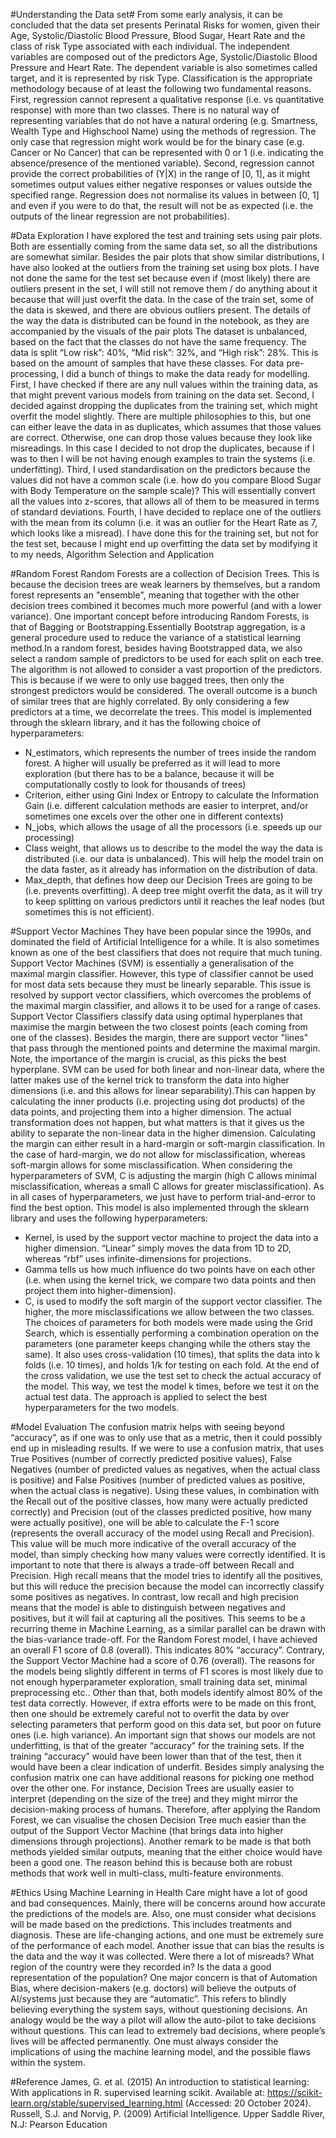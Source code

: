 #Understanding the Data set#
From some early analysis, it can be concluded that the data set presents Perinatal Risks for
women, given their Age, Systolic/Diastolic Blood Pressure, Blood Sugar, Heart Rate and the
class of risk Type associated with each individual. The independent variables are composed out
of the predictors Age, Systolic/Diastolic Blood Pressure and Heart Rate. The dependent variable
is also sometimes called target, and it is represented by risk Type.
Classification is the appropriate methodology because of at least the following two fundamental
reasons. First, regression cannot represent a qualitative response (i.e. vs quantitative response)
with more than two classes. There is no natural way of representing variables that do not have a
natural ordering (e.g. Smartness, Wealth Type and Highschool Name) using the methods of
regression. The only case that regression might work would be for the binary case (e.g. Cancer
or No Cancer) that can be represented with 0 or 1 (i.e. indicating the absence/presence of the
mentioned variable). Second, regression cannot provide the correct probabilities of (Y|X) in the
range of [0, 1], as it might sometimes output values either negative responses or values outside
the specified range. Regression does not normalise its values in between [0, 1] and even if you
were to do that, the result will not be as expected (i.e. the outputs of the linear regression are
not probabilities).

#Data Exploration
I have explored the test and training sets using pair plots. Both are essentially coming from the
same data set, so all the distributions are somewhat similar. Besides the pair plots that show
similar distributions, I have also looked at the outliers from the training set using box plots. I
have not done the same for the test set because even if (most likely) there are outliers present
in the set, I will still not remove them / do anything about it because that will just overfit the data.
In the case of the train set, some of the data is skewed, and there are obvious outliers present.
The details of the way the data is distributed can be found in the notebook, as they are
accompanied by the visuals of the pair plots
The dataset is unbalanced, based on the fact that the classes do not have the same frequency.
The data is split “Low risk”: 40%, “Mid risk”: 32%, and “High risk”: 28%. This is based on the
amount of samples that have these classes.
For data pre-processing, I did a bunch of things to make the data ready for modelling. First, I
have checked if there are any null values within the training data, as that might prevent various
models from training on the data set. Second, I decided against dropping the duplicates from
the training set, which might overfit the model slightly. There are multiple philosophies to this,
but one can either leave the data in as duplicates, which assumes that those values are correct.
Otherwise, one can drop those values because they look like misreadings. In this case I decided
to not drop the duplicates, because if I was to then I will be not having enough examples to train
the systems (i.e. underfitting). Third, I used standardisation on the predictors because the
values did not have a common scale (i.e. how do you compare Blood Sugar with Body
Temperature on the sample scale)? This will essentially convert all the values into z-scores, that
allows all of them to be measured in terms of standard deviations. Fourth, I have decided to
replace one of the outliers with the mean from its column (i.e. it was an outlier for the Heart Rate
as 7, which looks like a misread). I have done this for the training set, but not for the test set,
because I might end up overfitting the data set by modifying it to my needs,
Algorithm Selection and Application

#Random Forest
Random Forests are a collection of Decision Trees. This is because the decision trees are weak
learners by themselves, but a random forest represents an "ensemble", meaning that together
with the other decision trees combined it becomes much more powerful (and with a lower
variance).
One important concept before introducing Random Forests, is that of Bagging or
Bootstrapping.Essentially Bootstrap aggregation, is a general procedure used to reduce the
variance of a statistical learning method.In a random forest, besides having Bootstrapped data,
we also select a random sample of predictors to be used for each split on each tree. The
algorithm is not allowed to consider a vast proportion of the predictors. This is because if we
were to only use bagged trees, then only the strongest predictors would be considered. The
overall outcome is a bunch of similar trees that are highly correlated. By only considering a few
predictors at a time, we decorrelate the trees.
This model is implemented through the sklearn library, and it has the following choice of
hyperparameters:
- N_estimators, which represents the number of trees inside the random forest. A higher
will usually be preferred as it will lead to more exploration (but there has to be a balance,
because it will be computationally costly to look for thousands of trees)
- Criterion, either using Gini Index or Entropy to calculate the Information Gain (i.e.
different calculation methods are easier to interpret, and/or sometimes one excels over
the other one in different contexts)
- N_jobs, which allows the usage of all the processors (i.e. speeds up our processing)
- Class weight, that allows us to describe to the model the way the data is distributed (i.e.
our data is unbalanced). This will help the model train on the data faster, as it already
has information on the distribution of data.
- Max_depth, that defines how deep our Decision Trees are going to be (i.e. prevents
overfitting). A deep tree might overfit the data, as it will try to keep splitting on various
predictors until it reaches the leaf nodes (but sometimes this is not efficient).

#Support Vector Machines
They have been popular since the 1990s, and dominated the field of Artificial Intelligence for a
while. It is also sometimes known as one of the best classifiers that does not require that much
tuning. Support Vector Machines (SVM) is essentially a generalisation of the maximal margin
classifier. However, this type of classifier cannot be used for most data sets because they must
be linearly separable. This issue is resolved by support vector classifiers, which overcomes the
problems of the maximal margin classifier, and allows it to be used for a range of cases.
Support Vector Classifiers classify data using optimal hyperplanes that maximise the margin
between the two closest points (each coming from one of the classes). Besides the margin,
there are support vector "lines" that pass through the mentioned points and determine the
maximal margin. Note, the importance of the margin is crucial, as this picks the best hyperplane.
SVM can be used for both linear and non-linear data, where the latter makes use of the kernel
trick to transform the data into higher dimensions (i.e. and this allows for linear separability).This
can happen by calculating the inner products (i.e. projecting using dot products) of the data
points, and projecting them into a higher dimension. The actual transformation does not happen,
but what matters is that it gives us the ability to separate the non-linear data in the higher
dimension. Calculating the margin can either result in a hard-margin or soft-margin
classification. In the case of hard-margin, we do not allow for misclassification, whereas
soft-margin allows for some misclassification. When considering the hyperparameters of SVM,
C is adjusting the margin (high C allows minimal misclassification, whereas a small C allows for
greater misclassification). As in all cases of hyperparameters, we just have to perform
trial-and-error to find the best option.
This model is also implemented through the sklearn library and uses the following
hyperparameters:
- Kernel, is used by the support vector machine to project the data into a higher
dimension. “Linear” simply moves the data from 1D to 2D, whereas “rbf” uses
infinite-dimensions for projections.
- Gamma tells us how much influence do two points have on each other (i.e. when using
the kernel trick, we compare two data points and then project them into
higher-dimension).
- C, is used to modify the soft margin of the support vector classifier. The higher, the more
misclassifications we allow between the two classes.
The choices of parameters for both models were made using the Grid Search, which is
essentially performing a combination operation on the parameters (one parameter keeps
changing while the others stay the same). It also uses cross-validation (10 times), that splits the
data into k folds (i.e. 10 times), and holds 1/k for testing on each fold. At the end of the cross
validation, we use the test set to check the actual accuracy of the model. This way, we test the
model k times, before we test it on the actual test data. The approach is applied to select the
best hyperparameters for the two models.

#Model Evaluation
The confusion matrix helps with seeing beyond “accuracy”, as if one was to only use that as a
metric, then it could possibly end up in misleading results. If we were to use a confusion matrix,
that uses True Positives (number of correctly predicted positive values), False Negatives
(number of predicted values as negatives, when the actual class is positive) and False Positives
(number of predicted values as positive, when the actual class is negative). Using these values,
in combination with the Recall out of the positive classes, how many were actually predicted
correctly) and Precision (out of the classes predicted positive, how many were actually positive),
one will be able to calculate the F-1 score (represents the overall accuracy of the model using
Recall and Precision). This value will be much more indicative of the overall accuracy of the
model, than simply checking how many values were correctly identified.
It is important to note that there is always a trade-off between Recall and Precision. High recall
means that the model tries to identify all the positives, but this will reduce the precision because
the model can incorrectly classify some positives as negatives. In contrast, low recall and high
precision means that the model is able to distinguish between negatives and positives, but it will
fail at capturing all the positives. This seems to be a recurring theme in Machine Learning, as a
similar parallel can be drawn with the bias-variance trade-off.
For the Random Forest model, I have achieved an overall F1 score of 0.8 (overall). This
indicates 80% “accuracy”. Contrary, the Support Vector Machine had a score of 0.76 (overall).
The reasons for the models being slightly different in terms of F1 scores is most likely due to not
enough hyperparameter exploration, small training data set, minimal preprocessing etc.. Other
than that, both models identify almost 80% of the test data correctly. However, if extra efforts
were to be made on this front, then one should be extremely careful not to overfit the data by
over selecting parameters that perform good on this data set, but poor on future ones (i.e. high
variance).
An important sign that shows our models are not underfitting, is that of the greater “accuracy” for
the training sets. If the training “accuracy” would have been lower than that of the test, then it
would have been a clear indication of underfit.
Besides simply analysing the confusion matrix one can have additional reasons for picking one
method over the other one. For instance, Decision Trees are usually easier to interpret
(depending on the size of the tree) and they might mirror the decision-making process of
humans. Therefore, after applying the Random Forest, we can visualise the chosen Decision
Tree much easier than the output of the Support Vector Machine (that brings data into higher
dimensions through projections). Another remark to be made is that both methods yielded
similar outputs, meaning that the either choice would have been a good one. The reason behind
this is because both are robust methods that work well in multi-class, multi-feature
environments.

#Ethics
Using Machine Learning in Health Care might have a lot of good and bad consequences.
Mainly, there will be concerns around how accurate the predictions of the models are. Also, one
must consider what decisions will be made based on the predictions. This includes treatments
and diagnosis. These are life-changing actions, and one must be extremely sure of the
performance of each model. Another issue that can bias the results is the data and the way it
was collected. Were there a lot of misreads? What region of the country were they recorded in?
Is the data a good representation of the population? One major concern is that of Automation
Bias, where decision-makers (e.g. doctors) will believe the outputs of AI/systems just because
they are “automatic”. This refers to blindly believing everything the system says, without
questioning decisions. An analogy would be the way a pilot will allow the auto-pilot to take
decisions without questions. This can lead to extremely bad decisions, where people’s lives will
be affected permanently. One must always consider the implications of using the machine
learning model, and the possible flaws within the system.

#Reference
James, G. et al. (2015) An introduction to statistical learning: With applications in R.
supervised learning scikit. Available at: https://scikit-learn.org/stable/supervised_learning.html
(Accessed: 20 October 2024).
Russell, S.J. and Norvig, P. (2009) Artificial Intelligence. Upper Saddle River, N.J: Pearson
Education
